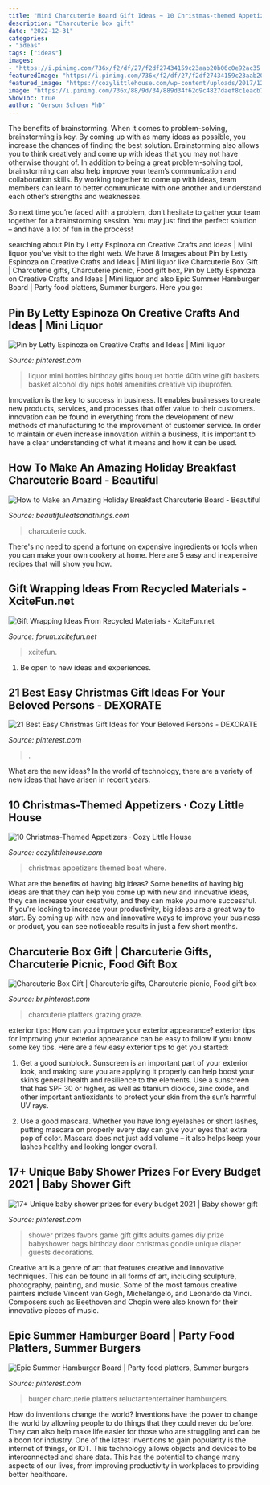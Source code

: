 ```yaml
---
title: "Mini Charcuterie Board Gift Ideas ~ 10 Christmas-themed Appetizers · Cozy Little House"
description: "Charcuterie box gift"
date: "2022-12-31"
categories:
- "ideas"
tags: ["ideas"]
images:
- "https://i.pinimg.com/736x/f2/df/27/f2df27434159c23aab20b06c0e92ac35.jpg"
featuredImage: "https://i.pinimg.com/736x/f2/df/27/f2df27434159c23aab20b06c0e92ac35.jpg"
featured_image: "https://cozylittlehouse.com/wp-content/uploads/2017/12/600p4.jpg"
image: "https://i.pinimg.com/736x/88/9d/34/889d34f62d9c4827daef8c1eacb718db.jpg"
ShowToc: true
author: "Gerson Schoen PhD"
---
```



The benefits of brainstorming.
When it comes to problem-solving, brainstorming is key. By coming up with as many ideas as possible, you increase the chances of finding the best solution. Brainstorming also allows you to think creatively and come up with ideas that you may not have otherwise thought of.
In addition to being a great problem-solving tool, brainstorming can also help improve your team’s communication and collaboration skills. By working together to come up with ideas, team members can learn to better communicate with one another and understand each other’s strengths and weaknesses.

So next time you’re faced with a problem, don’t hesitate to gather your team together for a brainstorming session. You may just find the perfect solution – and have a lot of fun in the process!

	

		
searching about Pin by Letty Espinoza on Creative Crafts and Ideas | Mini liquor you've visit to the right web. We have 8 Images about Pin by Letty Espinoza on Creative Crafts and Ideas | Mini liquor like Charcuterie Box Gift | Charcuterie gifts, Charcuterie picnic, Food gift box, Pin by Letty Espinoza on Creative Crafts and Ideas | Mini liquor and also Epic Summer Hamburger Board | Party food platters, Summer burgers. Here you go:
		
    
## Pin By Letty Espinoza On Creative Crafts And Ideas | Mini Liquor

<img loading=lazy src="https://i.pinimg.com/736x/3c/20/9c/3c209c57be79ca7c52b5baf6a1c03556--mini-liquor-bottles-liquor-bouquet.jpg" onerror="this.onerror=null;this.src='https://tse1.mm.bing.net/th?id=OIP.lV-TlY2dlZwQV2C1CklJvwHaJ5&amp;pid=15.1';" alt="Pin by Letty Espinoza on Creative Crafts and Ideas | Mini liquor">

_Source: pinterest.com_

>liquor mini bottles birthday gifts bouquet bottle 40th wine gift baskets basket alcohol diy nips hotel amenities creative vip ibuprofen. 

	

Innovation is the key to success in business. It enables businesses to create new products, services, and processes that offer value to their customers. innovation can be found in everything from the development of new methods of manufacturing to the improvement of customer service. In order to maintain or even increase innovation within a business, it is important to have a clear understanding of what it means and how it can be used.

    
## How To Make An Amazing Holiday Breakfast Charcuterie Board - Beautiful

<img loading=lazy src="https://www.beautifuleatsandthings.com/wp-content/uploads/2019/12/Holiday-Breakfast-Charcuterie-Board9-scaled.jpg" onerror="this.onerror=null;this.src='https://tse3.mm.bing.net/th?id=OIP.-oyc3by-1B1ACrl_3T-NCQHaHG&amp;pid=15.1';" alt="How to Make an Amazing Holiday Breakfast Charcuterie Board - Beautiful">

_Source: beautifuleatsandthings.com_

>charcuterie cook. 

	

There's no need to spend a fortune on expensive ingredients or tools when you can make your own cookery at home. Here are 5 easy and inexpensive recipes that will show you how.

    
## Gift Wrapping Ideas From Recycled Materials - XciteFun.net

<img loading=lazy src="https://img.xcitefun.net/users/2013/11/342917,xcitefun-gift-wrapping-ideas-from-recycled-materi.jpg" onerror="this.onerror=null;this.src='https://tse1.mm.bing.net/th?id=OIP.BtjxZNG1nmJujPs7C7V72gHaJ4&amp;pid=15.1';" alt="Gift Wrapping Ideas From Recycled Materials - XciteFun.net">

_Source: forum.xcitefun.net_

>xcitefun. 

	

1. Be open to new ideas and experiences.

    
## 21 Best Easy Christmas Gift Ideas For Your Beloved Persons - DEXORATE

<img loading=lazy src="https://i.pinimg.com/736x/c8/28/da/c828dad4bfee8848f0aa72511de34ab4.jpg" onerror="this.onerror=null;this.src='https://tse1.mm.bing.net/th?id=OIP.y0Ye8MfSFr79_NpBJgCiRAHaJl&amp;pid=15.1';" alt="21 Best Easy Christmas Gift Ideas for Your Beloved Persons - DEXORATE">

_Source: pinterest.com_

>. 

	

What are the new ideas?
In the world of technology, there are a variety of new ideas that have arisen in recent years.

    
## 10 Christmas-Themed Appetizers · Cozy Little House

<img loading=lazy src="https://cozylittlehouse.com/wp-content/uploads/2017/12/600p4.jpg" onerror="this.onerror=null;this.src='https://tse1.mm.bing.net/th?id=OIP.4expwSGcphTX4Pd9sPNqUAHaKX&amp;pid=15.1';" alt="10 Christmas-Themed Appetizers · Cozy Little House">

_Source: cozylittlehouse.com_

>christmas appetizers themed boat where. 

	

What are the benefits of having big ideas?
Some benefits of having big ideas are that they can help you come up with new and innovative ideas, they can increase your creativity, and they can make you more successful. If you're looking to increase your productivity, big ideas are a great way to start. By coming up with new and innovative ways to improve your business or product, you can see noticeable results in just a few short months.

    
## Charcuterie Box Gift | Charcuterie Gifts, Charcuterie Picnic, Food Gift Box

<img loading=lazy src="https://i.pinimg.com/736x/f2/df/27/f2df27434159c23aab20b06c0e92ac35.jpg" onerror="this.onerror=null;this.src='https://tse4.mm.bing.net/th?id=OIP.ptbD6TXj8Bo1v6OBrblZzgHaJ3&amp;pid=15.1';" alt="Charcuterie Box Gift | Charcuterie gifts, Charcuterie picnic, Food gift box">

_Source: br.pinterest.com_

>charcuterie platters grazing graze. 

	

exterior tips: How can you improve your exterior appearance?
exterior tips for improving your exterior appearance can be easy to follow if you know some key tips. Here are a few easy exterior tips to get you started:
1. Get a good sunblock. Sunscreen is an important part of your exterior look, and making sure you are applying it properly can help boost your skin’s general health and resilience to the elements. Use a sunscreen that has SPF 30 or higher, as well as titanium dioxide, zinc oxide, and other important antioxidants to protect your skin from the sun’s harmful UV rays.

2. Use a good mascara. Whether you have long eyelashes or short lashes, putting mascara on properly every day can give your eyes that extra pop of color. Mascara does not just add volume – it also helps keep your lashes healthy and looking longer overall.

    
## 17+ Unique Baby Shower Prizes For Every Budget 2021 | Baby Shower Gift

<img loading=lazy src="https://i.pinimg.com/736x/dd/71/70/dd7170cbce0f99f9bf99ee8cceed154a.jpg" onerror="this.onerror=null;this.src='https://tse3.mm.bing.net/th?id=OIP.AhXfeLzLctc4SCkO_AQCZwHaJ3&amp;pid=15.1';" alt="17+ Unique baby shower prizes for every budget 2021 | Baby shower gift">

_Source: pinterest.com_

>shower prizes favors game gift gifts adults games diy prize babyshower bags birthday door christmas goodie unique diaper guests decorations. 

	

Creative art is a genre of art that features creative and innovative techniques. This can be found in all forms of art, including sculpture, photography, painting, and music. Some of the most famous creative painters include Vincent van Gogh, Michelangelo, and Leonardo da Vinci. Composers such as Beethoven and Chopin were also known for their innovative pieces of music.

    
## Epic Summer Hamburger Board | Party Food Platters, Summer Burgers

<img loading=lazy src="https://i.pinimg.com/736x/88/9d/34/889d34f62d9c4827daef8c1eacb718db.jpg" onerror="this.onerror=null;this.src='https://tse1.mm.bing.net/th?id=OIP.VxmulFsz-SnrH412EJQvWQHaLH&amp;pid=15.1';" alt="Epic Summer Hamburger Board | Party food platters, Summer burgers">

_Source: pinterest.com_

>burger charcuterie platters reluctantentertainer hamburgers. 

	

How do inventions change the world?
Inventions have the power to change the world by allowing people to do things that they could never do before. They can also help make life easier for those who are struggling and can be a boon for industry. One of the latest inventions to gain popularity is the internet of things, or IOT. This technology allows objects and devices to be interconnected and share data. This has the potential to change many aspects of our lives, from improving productivity in workplaces to providing better healthcare.

